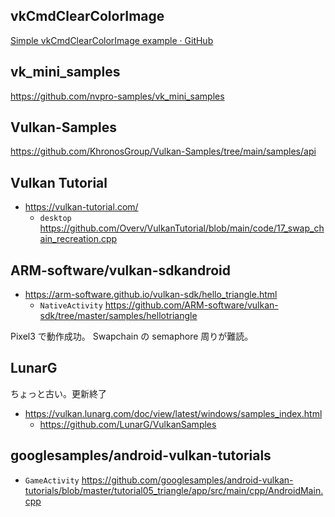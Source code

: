 ## vkCmdClearColorImage

[Simple vkCmdClearColorImage example · GitHub](https://gist.github.com/TheServer201/26c280d0779423dc714da4a299636ff7)

## vk_mini_samples

https://github.com/nvpro-samples/vk_mini_samples

## Vulkan-Samples

https://github.com/KhronosGroup/Vulkan-Samples/tree/main/samples/api

## Vulkan Tutorial

- https://vulkan-tutorial.com/
  - `desktop` https://github.com/Overv/VulkanTutorial/blob/main/code/17_swap_chain_recreation.cpp

## ARM-software/vulkan-sdkandroid

- https://arm-software.github.io/vulkan-sdk/hello_triangle.html
  - `NativeActivity` https://github.com/ARM-software/vulkan-sdk/tree/master/samples/hellotriangle

Pixel3 で動作成功。
Swapchain の semaphore 周りが難読。

## LunarG

ちょっと古い。更新終了

- https://vulkan.lunarg.com/doc/view/latest/windows/samples_index.html
  - https://github.com/LunarG/VulkanSamples

## googlesamples/android-vulkan-tutorials

- `GameActivity` https://github.com/googlesamples/android-vulkan-tutorials/blob/master/tutorial05_triangle/app/src/main/cpp/AndroidMain.cpp

